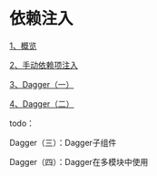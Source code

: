 # 依赖注入

[1、概览](./mds/1、概览.md)

[2、手动依赖项注入](./mds/2、手动依赖项注入.md)

[3、Dagger（一）](./mds/3、Dagger（一）.md)

[4、Dagger（二）](./mds/4、Dagger（二）.md)

todo：

Dagger（三）：Dagger子组件

Dagger（四）：Dagger在多模块中使用
